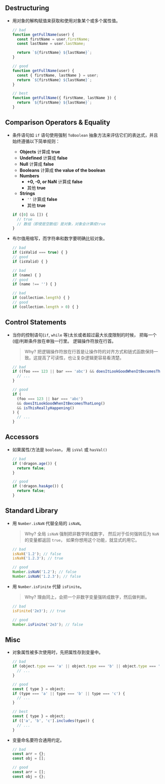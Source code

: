 ## Destructuring

  - 用对象的解构赋值来获取和使用对象某个或多个属性值。

    ```javascript
    // bad
    function getFullName(user) {
      const firstName = user.firstName;
      const lastName = user.lastName;

      return `${firstName} ${lastName}`;
    }

    // good
    function getFullName(user) {
      const { firstName, lastName } = user;
      return `${firstName} ${lastName}`;
    }

    // best
    function getFullName({ firstName, lastName }) {
      return `${firstName} ${lastName}`;
    }
    ```

## Comparison Operators & Equality

  - 条件语句如 `if` 语句使用强制 `ToBoolean` 抽象方法来评估它们的表达式，并且始终遵循以下简单规则：

    + **Objects**   计算成 **true**
    + **Undefined** 计算成 **false**
    + **Null**      计算成 **false**
    + **Booleans**  计算成 **the value of the boolean**
    + **Numbers**
      + **+0, -0, or NaN** 计算成 **false**
      + 其他 **true**
    + **Strings**
      + `''` 计算成 **false**
      + 其他 **true**

    ```javascript
    if ([0] && []) {
      // true
      // 数组（即使是空数组）是对象，对象会计算成true
    }
    ```

  - 布尔值用缩写，而字符串和数字要明确比较对象。

    ```javascript
    // bad
    if (isValid === true) { }
    // good
    if (isValid) { }

    // bad
    if (name) { }
    // good
    if (name !== '') { }

    // bad
    if (collection.length) { }
    // good
    if (collection.length > 0) { }
    ```

## Control Statements

  - 当你的控制语句(`if`, `while` 等)太长或者超过最大长度限制的时候， 把每一个(组)判断条件放在单独一行里。 逻辑操作符放在行首。

    > Why? 把逻辑操作符放在行首是让操作符的对齐方式和链式函数保持一致。这提高了可读性，也让复杂逻辑更容易看清楚。

    ```javascript
    // bad
    if ((foo === 123 || bar === 'abc') && doesItLookGoodWhenItBecomesThatLong() && isThisReallyHappening()) {
      // ...
    }

    // good
    if (
      (foo === 123 || bar === 'abc')
      && doesItLookGoodWhenItBecomesThatLong()
      && isThisReallyHappening()
    ) {
      // ...
    }
    ```

## Accessors

  - 如果属性/方法是 `boolean`， 用 `isVal` 或 `hasVal()`

    ```javascript
    // bad
    if (!dragon.age()) {
      return false;
    }

    // good
    if (!dragon.hasAge()) {
      return false;
    }
    ```

## Standard Library

  - 用 `Number.isNaN` 代替全局的 `isNaN`。

    > Why? 全局 `isNaN` 强制把非数字转成数字， 然后对于任何强转后为 `NaN` 的变量都返回 `true`，
    > 如果你想用这个功能，就显式的用它。

    ```javascript
    // bad
    isNaN('1.2'); // false
    isNaN('1.2.3'); // true

    // good
    Number.isNaN('1.2'); // false
    Number.isNaN('1.2.3'); // false
    ```

  - 用 `Number.isFinite` 代替 `isFinite`。

    > Why? 理由同上，会把一个非数字变量强转成数字，然后做判断。

    ```javascript
    // bad
    isFinite('2e3'); // true

    // good
    Number.isFinite('2e3'); // false
    ```

  ## Misc

  - 对象属性被多次使用时，先把属性存到变量中。

    ```javascript
    // bad
    if (object.type === 'a' || object.type === 'b' || object.type === 'c') {
      // ...
    }

    // good
    const { type } = object;
    if (type === 'a' || type === 'b' || type === 'c') {
      // ...
    }

    // best
    const { type } = object;
    if (['a', 'b', 'c'].includes(type)) {
      // ...
    }
    ```

  - 变量命名要符合通用约定。

    ```javascript
    // bad
    const arr = {};
    const obj = [];

    // good
    const arr = [];
    const obj = {};
    ```